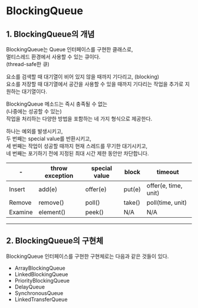 # BlockingQueue

## 1. BlockingQueue의 개념

BlockingQueue는 Queue 인터페이스를 구현한 클래스로,  
멀티스레드 환경에서 사용할 수 있는 큐이다.  
(thread-safe한 큐)

요소를 검색할 때 대기열이 비어 있지 않을 때까지 기다리고, (blocking)  
요소를 저장할 때 대기열에서 공간을 사용할 수 있을 때까지 기다리는 작업을 추가로 지원하는 대기열이다.  

BlockingQueue 메소드는 즉시 충족될 수 없는  
(나중에는 성공할 수 있는)  
작업을 처리하는 다양한 방법을 포함하는 네 가지 형식으로 제공한다.  

하나는 예외를 발생시키고,  
두 번째는 special value를 반환시키고,  
세 번째는 작업이 성공할 때까지 현재 스레드를 무기한 대기시키고,  
네 번째는 포기하기 전에 지정된 최대 시간 제한 동안만 차단합니다.

|-|throw exception|special value|block|timeout|
|---|---|---|---|---|
|Insert|add(e)|offer(e)|put(e)|offer(e, time, unit)|
|Remove|remove()|poll()|take()|poll(time, unit)|
|Examine|element()|peek()|N/A|N/A|

---

## 2. BlockingQueue의 구현체

BlockingQueue 인터페이스를 구현한 구현체로는 다음과 같은 것들이 있다.  
- ArrayBlockingQueue
- LinkedBlockingQueue
- PriorityBlockingQueue
- DelayQueue
- SynchronousQueue
- LinkedTransferQueue